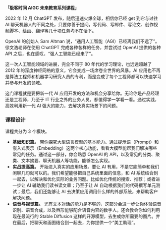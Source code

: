 **「极客时间 AIGC 未来教育系列课程」**

2022 年 12 月 ChatGPT 发布，随后迅速火爆全球，相信你已经 get 到它与过往 AI 聊天机器人的不同之处，只要你善于提问，写代码、写邮件、写论文、创作视频脚本、绘画、翻译等几十项任务均不在话下。

OpenAI 的创始人 Sam Altman 说，“通用人工智能（AGI）已经离我们不远了”。徐文浩老师在使用 ChatGPT 完成各种各样的任务，并尝试过 OpenAI 提供的各种 API 之后，也在感叹，“强人工智能已经来了”。

这一次人工智能领域的进展，完全不同于 80 年代的学习理论，也远远超越了 2012 年的深度神经网络的意义，它会变成一场席卷全世界的风暴。AI 应用也不再是算法工程师和机器学习研究人员的专利，而是变成了每个工程师都可以快速学习并参与开发的领域。

这门课程就是要把新一代 AI 应用开发的方法和机会分享给你。无论你是产品经理还是工程师，乃至于 IT 行业之外的业务人员，都值得学一学看一看。通过实践，高效利用新一代 AI 强大的能力，去解决真实场景下的问题。

### 课程设计

课程共分为 3 个模块。

- **基础知识篇。** 带你探究大型语言模型的基本能力。通过提示语（Prompt）和嵌入式表示（Embedding）这两个核心功能，看看大模型能帮我们解决哪些常见的任务。通过这一部分，你会熟悉 OpenAI 的 API，以及常见的分类、聚类、文本摘要、聊天机器人等功能，能够怎么实现。
- **实战提高篇。** 开始进入真实的应用场景。要让 AI 有用，不是它能简单和我们闲聊几句就可以的。我们希望能够把自己系统里面的信息，和 AI 系统结合到一起去，以解决和优化实际的业务问题。比如优化传统的搜索、推荐；或者进一步让 AI 辅助我们读书读文章；乃至于让 AI 自动根据我们的代码撰写单元测试；最后，我们还能够让 AI 去决策应用调用什么样的外部系统，来帮助客户解决问题。
- **语音与视觉篇。** 光有文本对话的能力是不够的，这部分会进一步让你体验语音识别、语音合成，以及唇形能够配合语音内容的数字人。还会教会你如何利用现在最流行的 Stable Diffusion 这样的开源模型，去生成你所需要的图片。并在最后，把聊天和画图结合到一起去，为你提供一个“美工助理”。